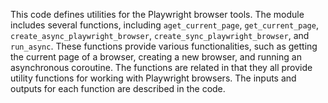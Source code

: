 This code defines utilities for the Playwright browser tools. The module includes several functions, including `aget_current_page`, `get_current_page`, `create_async_playwright_browser`, `create_sync_playwright_browser`, and `run_async`. These functions provide various functionalities, such as getting the current page of a browser, creating a new browser, and running an asynchronous coroutine. The functions are related in that they all provide utility functions for working with Playwright browsers. The inputs and outputs for each function are described in the code.


